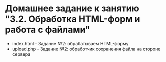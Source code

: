 # Домашнее задание к занятию "3.2. Обработка HTML-форм и работа с файлами"  
- index.html - Задание №2: обрабатываем HTML-форму   
- upload.php - Задание №2: обработчик сохранения файла на стороне сервера      